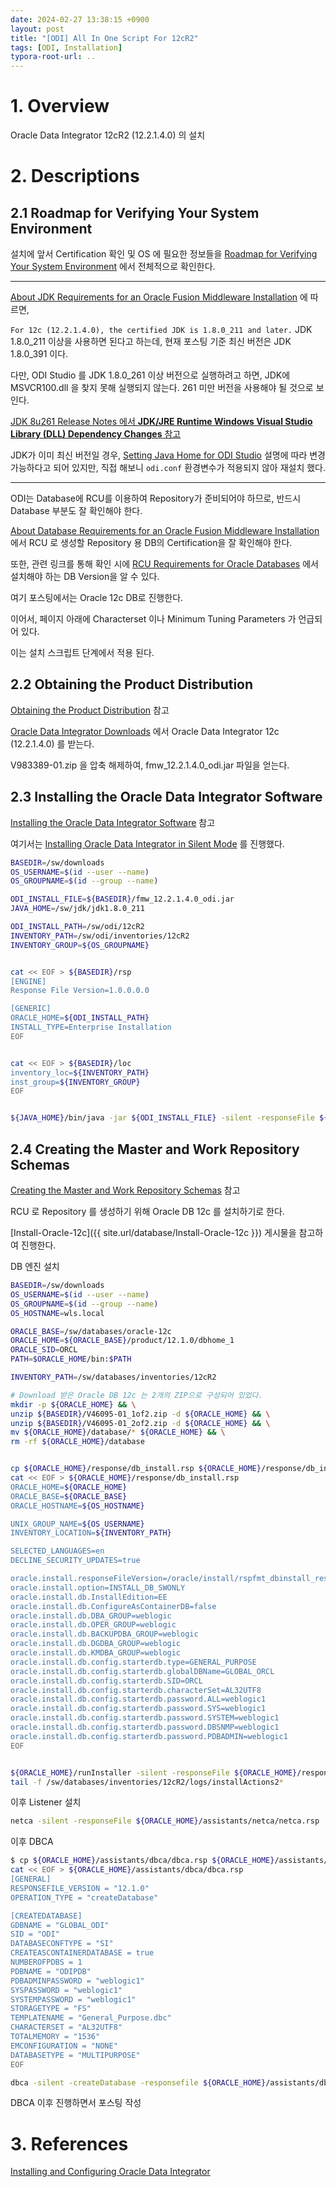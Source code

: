 ```yaml
---
date: 2024-02-27 13:38:15 +0900
layout: post
title: "[ODI] All In One Script For 12cR2"
tags: [ODI, Installation]
typora-root-url: ..
---
```


# 1. Overview

Oracle Data Integrator 12cR2 (12.2.1.4.0) 의 설치





# 2. Descriptions

## 2.1 Roadmap for Verifying Your System Environment

설치에 앞서 Certification 확인 및 OS 에 필요한 정보들을 [Roadmap for Verifying Your System Environment](https://docs.oracle.com/en/middleware/fusion-middleware/12.2.1.4/oding/preparing-install-and-configure-product.html#GUID-35030871-A1A0-435C-8094-A74CCD42EAD1) 에서 전체적으로 확인한다.



---

[About JDK Requirements for an Oracle Fusion Middleware Installation](https://docs.oracle.com/en/middleware/fusion-middleware/12.2.1.4/oding/preparing-install-and-configure-product.html#GUID-8AA3A3BA-27F0-43B8-8F62-1B2DC8C5DBB1) 에 따르면, 

`For 12c (12.2.1.4.0), the certified JDK is 1.8.0_211 and later.` JDK 1.8.0_211 이상을 사용하면 된다고 하는데, 현재 포스팅 기준 최신 버전은 JDK 1.8.0_391 이다.

다만, ODI Studio 를 JDK 1.8.0_261 이상 버전으로 실행하려고 하면, JDK에 MSVCR100.dll 을 찾지 못해 실행되지 않는다. 261 미만 버전을 사용해야 될 것으로 보인다.

[JDK 8u261 Release Notes 에서 **JDK/JRE Runtime Windows Visual Studio Library (DLL) Dependency Changes** 참고](https://www.oracle.com/java/technologies/javase/8u261-relnotes.html)



JDK가 이미 최신 버전일 경우, [Setting Java Home for ODI Studio](https://docs.oracle.com/en/middleware/fusion-middleware/12.2.1.4/oding/configuring-oracle-data-integrator-studio.html#GUID-F236D36F-05DF-4B43-AC33-0A30C5244B76) 설명에 따라 변경 가능하다고 되어 있지만, 직접 해보니 `odi.conf` 환경변수가 적용되지 않아 재설치 했다.



---

ODI는 Database에 RCU를 이용하여 Repository가 준비되어야 하므로, 반드시 Database 부분도 잘 확인해야 한다.

[About Database Requirements for an Oracle Fusion Middleware Installation](https://docs.oracle.com/en/middleware/fusion-middleware/12.2.1.4/oding/preparing-install-and-configure-product.html#GUID-4D3068C8-6686-490A-9C3C-E6D2A435F20A) 에서 RCU 로 생성할 Repository 용 DB의 Certification을 잘 확인해야 한다.



또한, 관련 링크를 통해 확인 시에 [RCU Requirements for Oracle Databases](https://docs.oracle.com/en/middleware/fusion-middleware/12.2.1.4/sysrs/system-requirements-and-specifications.html#GUID-35B584F3-6F42-4CA5-9BBB-116E447DAB83) 에서 설치해야 하는 DB Version을 알 수 있다.

여기 포스팅에서는 Oracle 12c DB로 진행한다.



이어서, 페이지 아래에 Characterset 이나 Minimum Tuning Parameters 가 언급되어 있다.

이는 설치 스크립트 단계에서 적용 된다.





## 2.2 Obtaining the Product Distribution

[Obtaining the Product Distribution](https://docs.oracle.com/en/middleware/fusion-middleware/12.2.1.4/oding/preparing-install-and-configure-product.html#GUID-BEC7EF99-83DC-4511-9F40-57FD5DA602B2) 참고

[Oracle Data Integrator Downloads](https://www.oracle.com/middleware/technologies/data-integrator-downloads.html) 에서 Oracle Data Integrator 12c (12.2.1.4.0) 를 받는다.

V983389-01.zip 을 압축 해제하여, fmw_12.2.1.4.0_odi.jar 파일을 얻는다.





## 2.3 Installing the Oracle Data Integrator Software

[Installing the Oracle Data Integrator Software](https://docs.oracle.com/en/middleware/fusion-middleware/12.2.1.4/oding/installing-product-software.html#GUID-D5AFD830-8A7D-42CC-8C22-CE68C452CF4A) 참고

여기서는 [Installing Oracle Data Integrator in Silent Mode](https://docs.oracle.com/en/middleware/fusion-middleware/12.2.1.4/oding/installing-product-software.html#GUID-AEF5AA93-93C2-4DAF-A120-915DAF6FE8EF) 를 진행했다.



```bash
BASEDIR=/sw/downloads
OS_USERNAME=$(id --user --name)
OS_GROUPNAME=$(id --group --name)

ODI_INSTALL_FILE=${BASEDIR}/fmw_12.2.1.4.0_odi.jar
JAVA_HOME=/sw/jdk/jdk1.8.0_211

ODI_INSTALL_PATH=/sw/odi/12cR2
INVENTORY_PATH=/sw/odi/inventories/12cR2
INVENTORY_GROUP=${OS_GROUPNAME}


cat << EOF > ${BASEDIR}/rsp
[ENGINE]
Response File Version=1.0.0.0.0

[GENERIC]
ORACLE_HOME=${ODI_INSTALL_PATH}
INSTALL_TYPE=Enterprise Installation
EOF


cat << EOF > ${BASEDIR}/loc
inventory_loc=${INVENTORY_PATH}
inst_group=${INVENTORY_GROUP}
EOF


${JAVA_HOME}/bin/java -jar ${ODI_INSTALL_FILE} -silent -responseFile ${BASEDIR}/rsp -invPtrLoc ${BASEDIR}/loc
```





## 2.4 Creating the Master and Work Repository Schemas

[Creating the Master and Work Repository Schemas](https://docs.oracle.com/en/middleware/fusion-middleware/12.2.1.4/oding/creating-master-and-work-repository-schemas.html#GUID-25AC5AEE-D46D-4E4B-8835-4C1FE32207CC) 참고

RCU 로 Repository 를 생성하기 위해 Oracle DB 12c 를 설치하기로 한다.

[Install-Oracle-12c]({{ site.url/database/Install-Oracle-12c }}) 게시물을 참고하여 진행한다.



DB 엔진 설치

```bash
BASEDIR=/sw/downloads
OS_USERNAME=$(id --user --name)
OS_GROUPNAME=$(id --group --name)
OS_HOSTNAME=wls.local

ORACLE_BASE=/sw/databases/oracle-12c
ORACLE_HOME=${ORACLE_BASE}/product/12.1.0/dbhome_1
ORACLE_SID=ORCL
PATH=$ORACLE_HOME/bin:$PATH

INVENTORY_PATH=/sw/databases/inventories/12cR2

# Download 받은 Oracle DB 12c 는 2개의 ZIP으로 구성되어 있었다.
mkdir -p ${ORACLE_HOME} && \
unzip ${BASEDIR}/V46095-01_1of2.zip -d ${ORACLE_HOME} && \
unzip ${BASEDIR}/V46095-01_2of2.zip -d ${ORACLE_HOME} && \
mv ${ORACLE_HOME}/database/* ${ORACLE_HOME} && \
rm -rf ${ORACLE_HOME}/database


cp ${ORACLE_HOME}/response/db_install.rsp ${ORACLE_HOME}/response/db_install.rsp.back
cat << EOF > ${ORACLE_HOME}/response/db_install.rsp
ORACLE_HOME=${ORACLE_HOME}
ORACLE_BASE=${ORACLE_BASE}
ORACLE_HOSTNAME=${OS_HOSTNAME}

UNIX_GROUP_NAME=${OS_USERNAME}
INVENTORY_LOCATION=${INVENTORY_PATH}

SELECTED_LANGUAGES=en
DECLINE_SECURITY_UPDATES=true

oracle.install.responseFileVersion=/oracle/install/rspfmt_dbinstall_response_schema_v12.1.0
oracle.install.option=INSTALL_DB_SWONLY
oracle.install.db.InstallEdition=EE
oracle.install.db.ConfigureAsContainerDB=false
oracle.install.db.DBA_GROUP=weblogic
oracle.install.db.OPER_GROUP=weblogic
oracle.install.db.BACKUPDBA_GROUP=weblogic
oracle.install.db.DGDBA_GROUP=weblogic
oracle.install.db.KMDBA_GROUP=weblogic
oracle.install.db.config.starterdb.type=GENERAL_PURPOSE
oracle.install.db.config.starterdb.globalDBName=GLOBAL_ORCL
oracle.install.db.config.starterdb.SID=ORCL
oracle.install.db.config.starterdb.characterSet=AL32UTF8
oracle.install.db.config.starterdb.password.ALL=weblogic1
oracle.install.db.config.starterdb.password.SYS=weblogic1
oracle.install.db.config.starterdb.password.SYSTEM=weblogic1
oracle.install.db.config.starterdb.password.DBSNMP=weblogic1
oracle.install.db.config.starterdb.password.PDBADMIN=weblogic1
EOF


${ORACLE_HOME}/runInstaller -silent -responseFile ${ORACLE_HOME}/response/db_install.rsp
tail -f /sw/databases/inventories/12cR2/logs/installActions2*
```



이후 Listener 설치

```bash
netca -silent -responseFile ${ORACLE_HOME}/assistants/netca/netca.rsp
```



이후 DBCA

```bash
$ cp ${ORACLE_HOME}/assistants/dbca/dbca.rsp ${ORACLE_HOME}/assistants/dbca/dbca.rsp.back && \
cat << EOF > ${ORACLE_HOME}/assistants/dbca/dbca.rsp
[GENERAL]
RESPONSEFILE_VERSION = "12.1.0"
OPERATION_TYPE = "createDatabase"

[CREATEDATABASE]
GDBNAME = "GLOBAL_ODI"
SID = "ODI"
DATABASECONFTYPE = "SI"
CREATEASCONTAINERDATABASE = true
NUMBEROFPDBS = 1
PDBNAME = "ODIPDB"
PDBADMINPASSWORD = "weblogic1"
SYSPASSWORD = "weblogic1"
SYSTEMPASSWORD = "weblogic1"
STORAGETYPE = "FS"
TEMPLATENAME = "General_Purpose.dbc"
CHARACTERSET = "AL32UTF8"
TOTALMEMORY = "1536"
EMCONFIGURATION = "NONE"
DATABASETYPE = "MULTIPURPOSE"
EOF

dbca -silent -createDatabase -responsefile ${ORACLE_HOME}/assistants/dbca/dbca.rsp
```



DBCA 이후 진행하면서 포스팅 작성



# 3. References

[Installing and Configuring Oracle Data Integrator](https://docs.oracle.com/en/middleware/fusion-middleware/12.2.1.4/oding)

